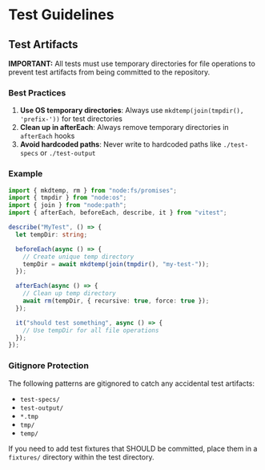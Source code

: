 # Test Guidelines

## Test Artifacts

**IMPORTANT:** All tests must use temporary directories for file operations to prevent test artifacts from being committed to the repository.

### Best Practices

1. **Use OS temporary directories**: Always use `mkdtemp(join(tmpdir(), 'prefix-'))` for test directories
2. **Clean up in afterEach**: Always remove temporary directories in `afterEach` hooks
3. **Avoid hardcoded paths**: Never write to hardcoded paths like `./test-specs` or `./test-output`

### Example

```typescript
import { mkdtemp, rm } from "node:fs/promises";
import { tmpdir } from "node:os";
import { join } from "node:path";
import { afterEach, beforeEach, describe, it } from "vitest";

describe("MyTest", () => {
  let tempDir: string;

  beforeEach(async () => {
    // Create unique temp directory
    tempDir = await mkdtemp(join(tmpdir(), "my-test-"));
  });

  afterEach(async () => {
    // Clean up temp directory
    await rm(tempDir, { recursive: true, force: true });
  });

  it("should test something", async () => {
    // Use tempDir for all file operations
  });
});
```

### Gitignore Protection

The following patterns are gitignored to catch any accidental test artifacts:

- `test-specs/`
- `test-output/`
- `*.tmp`
- `tmp/`
- `temp/`

If you need to add test fixtures that SHOULD be committed, place them in a `fixtures/` directory within the test directory.
